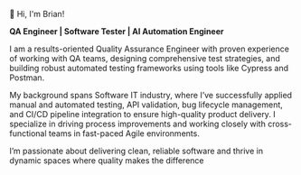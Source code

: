 👋 Hi, I'm Brian!

**QA Engineer | Software Tester | AI Automation Engineer**

I am a results-oriented Quality Assurance Engineer with proven experience of working with QA teams, designing comprehensive test strategies, and building robust automated testing frameworks using tools like Cypress and Postman.

My background spans Software IT industry, where I’ve successfully applied manual and automated testing, API validation, bug lifecycle management, and CI/CD pipeline integration to ensure high-quality product delivery. I specialize in driving process improvements and working closely with cross-functional teams in fast-paced Agile environments.

I’m passionate about delivering clean, reliable software and thrive in dynamic spaces where quality makes the difference
